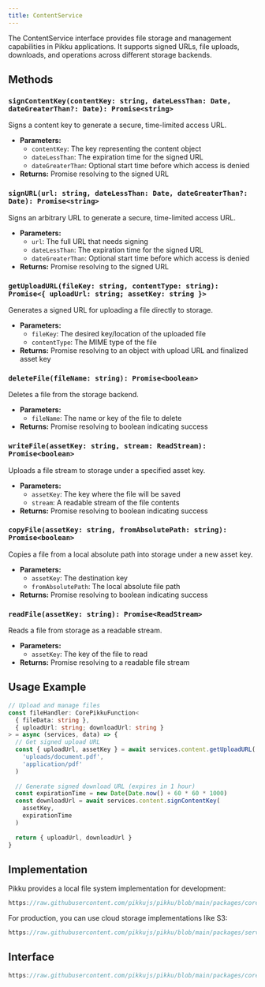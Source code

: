 ```yaml
---
title: ContentService
---
```


The ContentService interface provides file storage and management capabilities in Pikku applications. It supports signed URLs, file uploads, downloads, and operations across different storage backends.

## Methods

### `signContentKey(contentKey: string, dateLessThan: Date, dateGreaterThan?: Date): Promise<string>`

Signs a content key to generate a secure, time-limited access URL.

- **Parameters:**
  - `contentKey`: The key representing the content object
  - `dateLessThan`: The expiration time for the signed URL
  - `dateGreaterThan`: Optional start time before which access is denied
- **Returns:** Promise resolving to the signed URL

### `signURL(url: string, dateLessThan: Date, dateGreaterThan?: Date): Promise<string>`

Signs an arbitrary URL to generate a secure, time-limited access URL.

- **Parameters:**
  - `url`: The full URL that needs signing
  - `dateLessThan`: The expiration time for the signed URL
  - `dateGreaterThan`: Optional start time before which access is denied
- **Returns:** Promise resolving to the signed URL

### `getUploadURL(fileKey: string, contentType: string): Promise<{ uploadUrl: string; assetKey: string }>`

Generates a signed URL for uploading a file directly to storage.

- **Parameters:**
  - `fileKey`: The desired key/location of the uploaded file
  - `contentType`: The MIME type of the file
- **Returns:** Promise resolving to an object with upload URL and finalized asset key

### `deleteFile(fileName: string): Promise<boolean>`

Deletes a file from the storage backend.

- **Parameters:**
  - `fileName`: The name or key of the file to delete
- **Returns:** Promise resolving to boolean indicating success

### `writeFile(assetKey: string, stream: ReadStream): Promise<boolean>`

Uploads a file stream to storage under a specified asset key.

- **Parameters:**
  - `assetKey`: The key where the file will be saved
  - `stream`: A readable stream of the file contents
- **Returns:** Promise resolving to boolean indicating success

### `copyFile(assetKey: string, fromAbsolutePath: string): Promise<boolean>`

Copies a file from a local absolute path into storage under a new asset key.

- **Parameters:**
  - `assetKey`: The destination key
  - `fromAbsolutePath`: The local absolute file path
- **Returns:** Promise resolving to boolean indicating success

### `readFile(assetKey: string): Promise<ReadStream>`

Reads a file from storage as a readable stream.

- **Parameters:**
  - `assetKey`: The key of the file to read
- **Returns:** Promise resolving to a readable file stream

## Usage Example

```typescript
// Upload and manage files
const fileHandler: CorePikkuFunction<
  { fileData: string },
  { uploadUrl: string; downloadUrl: string }
> = async (services, data) => {
  // Get signed upload URL
  const { uploadUrl, assetKey } = await services.content.getUploadURL(
    'uploads/document.pdf',
    'application/pdf'
  )
  
  // Generate signed download URL (expires in 1 hour)
  const expirationTime = new Date(Date.now() + 60 * 60 * 1000)
  const downloadUrl = await services.content.signContentKey(
    assetKey,
    expirationTime
  )
  
  return { uploadUrl, downloadUrl }
}
```

## Implementation

Pikku provides a local file system implementation for development:

```typescript reference title="local-content.ts"
https://raw.githubusercontent.com/pikkujs/pikku/blob/main/packages/core/src/services/local-content.ts
```

For production, you can use cloud storage implementations like S3:

```typescript reference title="s3-content.ts"
https://raw.githubusercontent.com/pikkujs/pikku/blob/main/packages/services/aws-services/src/s3-content.ts
```

## Interface

```typescript reference title="content-service.ts"
https://raw.githubusercontent.com/pikkujs/pikku/blob/main/packages/core/src/services/content-service.ts
```
